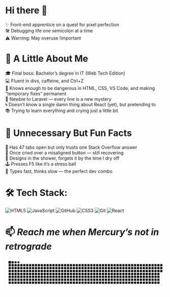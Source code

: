# Hi there 👋  
✨ Front-end apprentice on a quest for pixel perfection  
🛠️ Debugging life one semicolon at a time  
⚠️ Warning: May overuse !important  

# 💬 A Little About Me  
🎓 Final boss: Bachelor’s degree in IT (Web Tech Edition)<br>
💻 Fluent in divs, caffeine, and Ctrl+Z <br>
💾 Knows enough to be dangerous in HTML, CSS, VS Code, and making “temporary fixes” permanent<br>
🧠 Newbie to Laravel — every line is a new mystery<br>
🌀 Doesn’t know a single damn thing about React (yet), but pretending to<br>
📚 Trying to learn everything and crying just a little bit

# 🎨 Unnecessary But Fun Facts  
🧠 Has 47 tabs open but only trusts one Stack Overflow answer  
🥲 Once cried over a misaligned button — still recovering  
🎨 Designs in the shower, forgets it by the time I dry off  
🕹️ Presses F5 like it’s a stress ball  
🐢 Types fast, thinks slow — the perfect dev combo

# 🛠️ Tech Stack:
![HTML5](https://img.shields.io/badge/html5-%23E34F26.svg?style=for-the-badge&logo=html5&logoColor=white) ![JavaScript](https://img.shields.io/badge/javascript-%23323330.svg?style=for-the-badge&logo=javascript&logoColor=%23F7DF1E) ![GitHub](https://img.shields.io/badge/github-%23121011.svg?style=for-the-badge&logo=github&logoColor=white) ![CSS3](https://img.shields.io/badge/css3-%231572B6.svg?style=for-the-badge&logo=css3&logoColor=white) ![Git](https://img.shields.io/badge/git-%23F05033.svg?style=for-the-badge&logo=git&logoColor=white) ![React](https://img.shields.io/badge/react-%2320232a.svg?style=for-the-badge&logo=react&logoColor=%2361DAFB)


# 📫 *Reach me when Mercury’s not in retrograde*

<picture>
  <source media="(prefers-color-scheme: dark)" srcset="https://raw.githubusercontent.com/Hayernn/Hayernn/output/github-snake-dark.svg" />
  <source media="(prefers-color-scheme: light)" srcset="https://raw.githubusercontent.com/Hayernn/Hayernn/output/github-snake.svg" />
  <img alt="github-snake" src="https://raw.githubusercontent.com/Hayernn/Hayernn/output/github-snake.svg" />
</picture>